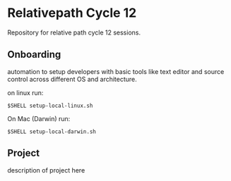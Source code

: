 # Relativepath Cycle 12

Repository for relative path cycle 12 sessions.

## Onboarding

automation to setup developers with basic tools like text editor and source control across different OS and architecture.

on linux run:

`$SHELL setup-local-linux.sh`

On Mac (Darwin) run:

`$SHELL setup-local-darwin.sh`

## Project
description of project here


